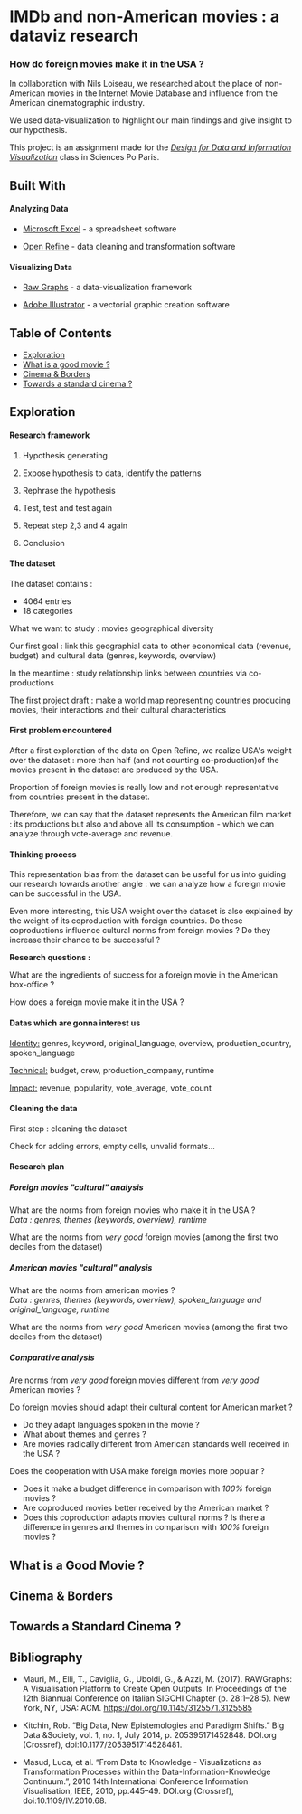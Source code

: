 # IMDb and non-American movies : a dataviz research
### How do foreign movies make it in the USA ? 

In collaboration with Nils Loiseau, we researched about the place of non-American movies in the Internet Movie Database and influence from the American cinematographic industry.

We used data-visualization to highlight our main findings and give insight to our hypothesis.

This project is an assignment made for the [*Design for Data and Information Visualization*](http://formation.sciences-po.fr/enseignement/2019/ocom/2585) class in Sciences Po Paris.

## Built With

#### Analyzing Data

- [Microsoft Excel](https://www.microsoft.com/en-us/microsoft-365/excel) - a spreadsheet software

- [Open Refine](https://openrefine.org/) - data cleaning and transformation software

#### Visualizing Data

- [Raw Graphs](https://rawgraphs.io/) - a data-visualization framework

- [Adobe Illustrator](https://www.adobe.com/fr/products/illustrator.html) - a vectorial graphic creation software
  
## Table of Contents
- [Exploration](#exploration)
- [What is a good movie ?](#good-movie)
- [Cinema & Borders](#cinema-borders)
- [Towards a standard cinema ?](#standard-cinema)

## <a name="exploration">Exploration 

#### Research framework
1. Hypothesis generating 

2. Expose hypothesis to data, identify the patterns 
3. Rephrase the hypothesis 
4. Test, test and test again 
5. Repeat step 2,3 and 4 again 
6. Conclusion

[//]: # (add research_framework.png)

#### The dataset

[//]: # (add data_head)

The dataset contains :

- 4064 entries
- 18 categories

What we want to study : movies geographical diversity 

Our first goal : link this geographial data to other economical data (revenue, budget) and cultural data (genres, keywords, overview)

In the meantime : study relationship links between countries via co-productions

The first project draft : make a world map representing countries producing movies, their interactions and their cultural characteristics

#### First problem encountered

[//]: # (add open_refine_first)

After a first exploration of the data on Open Refine, we realize USA's weight over the dataset : more than half (and not counting co-production)of the movies present in the dataset are produced by the USA.

Proportion of foreign movies is really low and not enough representative from countries present in the dataset.

Therefore, we can say that the dataset represents the American film market : its productions but also and above all its consumption - which we can analyze through vote-average and revenue.

#### Thinking process

This representation bias from the dataset can be useful for us into guiding our research towards another angle : we can analyze how a foreign movie can be successful in the USA.

Even more interesting, this USA weight over the dataset is also explained by the weight of its coproduction with foreign countries.
Do these coproductions influence cultural norms from foreign movies ? Do they increase their chance to be successful ? 

**Research questions :**

What are the ingredients of success for a foreign movie in the American box-office ?

How does a foreign movie make it in the USA ?

#### Datas which are gonna interest us

<u>Identity:</u> genres, keyword, original\_language, overview, production\_country, spoken\_language

<u>Technical:</u> budget, crew, production\_company, runtime

<u>Impact:</u> revenue, popularity, vote\_average, vote\_count

#### Cleaning the data

[//]: # (cleaning data image)

First step : cleaning the dataset

Check for adding errors, empty cells, unvalid formats...

#### Research plan

##### Foreign movies "cultural" analysis

What are the norms from foreign movies who make it in the USA ? <br>
*Data : genres, themes (keywords, overview), runtime*

What are the norms from *very good* foreign movies (among the first two deciles from the dataset)

##### American movies "cultural" analysis

What are the norms from american movies ? <br> *Data : genres, themes (keywords, overview), spoken\_language and original\_language, runtime*

What are the norms from *very good* American movies (among the first two deciles from the dataset)

##### Comparative analysis

Are norms from *very good* foreign movies different from *very good* American movies ?

Do foreign movies should adapt their cultural content for American market ?

- Do they adapt languages spoken in the movie ? 
- What about themes and genres ? 
- Are movies radically different from American standards well received in the USA ?


Does the cooperation with USA make foreign movies more popular ? 

- Does it make a budget difference in comparison with *100%* foreign movies ?
- Are coproduced movies better received by the American market ?
- Does this coproduction adapts movies cultural norms ? Is there a difference in genres and themes in comparison with *100%* foreign movies ?

## <a name="good-movie">What is a Good Movie ? 

## <a name="cinema-borders">Cinema & Borders 

## <a name = "standard-cinema">Towards a Standard Cinema ?

## Bibliography

- Mauri, M., Elli, T., Caviglia, G., Uboldi, G., & Azzi, M. (2017). RAWGraphs: A Visualisation Platform to Create Open Outputs. In Proceedings of the 12th Biannual Conference on Italian SIGCHI Chapter (p. 28:1–28:5). New York, NY, USA: ACM. https://doi.org/10.1145/3125571.3125585

- Kitchin, Rob. “Big Data, New Epistemologies and Paradigm Shifts.” Big Data &Society, vol. 1, no. 1, July 2014, p. 205395171452848. DOI.org (Crossref), doi:10.1177/2053951714528481.

- Masud, Luca, et al. “From Data to Knowledge - Visualizations as Transformation Processes within the Data-Information-Knowledge Continuum.”, 2010 14th International Conference Information Visualisation, IEEE, 2010, pp.445–49. DOI.org (Crossref), doi:10.1109/IV.2010.68.
